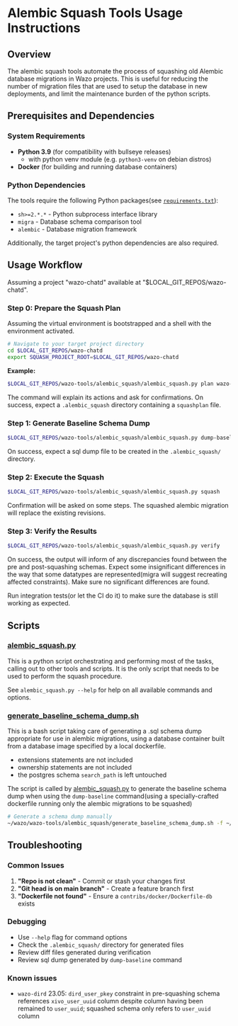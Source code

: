 # Alembic Squash Tools Usage Instructions

## Overview

The alembic squash tools automate the process of squashing old Alembic database
migrations in Wazo projects. This is useful for reducing the number of
migration files that are used to setup the database in new deployments, and
limit the maintenance burden of the python scripts.

## Prerequisites and Dependencies

### System Requirements

- **Python 3.9** (for compatibility with bullseye releases)
  - with python venv module (e.g. `python3-venv` on debian distros)
- **Docker** (for building and running database containers)

### Python Dependencies

The tools require the following Python packages(see
[`requirements.txt`](./requirements.txt)):

- `sh>=2.*.*` - Python subprocess interface library
- `migra` - Database schema comparison tool
- `alembic` - Database migration framework

Additionally, the target project's python dependencies are also required.

## Usage Workflow

Assuming a project "wazo-chatd" available at "$LOCAL_GIT_REPOS/wazo-chatd".

### Step 0: Prepare the Squash Plan

Assuming the virtual environment is bootstrapped and a shell with the
environment activated.

```bash
# Navigate to your target project directory
cd $LOCAL_GIT_REPOS/wazo-chatd
export SQUASH_PROJECT_ROOT=$LOCAL_GIT_REPOS/wazo-chatd
```

**Example:**

```bash
$LOCAL_GIT_REPOS/wazo-tools/alembic_squash/alembic_squash.py plan wazo-23.05
```

The command will explain its actions and ask for confirmations.
On success, expect a `.alembic_squash` directory containing a `squashplan`
file.

### Step 1: Generate Baseline Schema Dump

```bash
$LOCAL_GIT_REPOS/wazo-tools/alembic_squash/alembic_squash.py dump-baseline
```

On success, expect a sql dump file to be created in the `.alembic_squash/`
directory.

### Step 2: Execute the Squash

```bash
$LOCAL_GIT_REPOS/wazo-tools/alembic_squash/alembic_squash.py squash
```

Confirmation will be asked on some steps.
The squashed alembic migration will replace the existing revisions.

### Step 3: Verify the Results

```bash
$LOCAL_GIT_REPOS/wazo-tools/alembic_squash/alembic_squash.py verify
```

On success, the output will inform of any discrepancies found between the pre
and post-squashing schemas.
Expect some insignificant differences in the way that some datatypes are
represented(migra will suggest recreating affected constraints).
Make sure no significant differences are found.

Run integration tests(or let the CI do it) to make sure the database is still
working as expected.

## Scripts

### [alembic_squash.py](./alembic_squash.py)

This is a python script orchestrating and performing most of the tasks, calling
out to other tools and scripts.
It is the only script that needs to be used to perform the squash procedure.

See `alembic_squash.py --help` for help on all available commands and options.

### [generate_baseline_schema_dump.sh](./generate_baseline_schema_dump.sh)

This is a bash script taking care of generating a .sql schema dump appropriate
for use in alembic migrations, using a database container built from a database
image specified by a local dockerfile.

- extensions statements are not included
- ownership statements are not included
- the postgres schema `search_path` is left untouched

The script is called by [alembic_squash.py](./alembic_squash.py) to generate
the baseline schema dump when using the `dump-baseline` command(using a
specially-crafted dockerfile running only the alembic migrations to be
squashed)

```bash
# Generate a schema dump manually
~/wazo/wazo-tools/alembic_squash/generate_baseline_schema_dump.sh -f ~/wazo/wazo-example/contribs/docker/Dockerfile-db
```

## Troubleshooting

### Common Issues

1. **"Repo is not clean"** - Commit or stash your changes first
2. **"Git head is on main branch"** - Create a feature branch first
3. **"Dockerfile not found"** - Ensure a `contribs/docker/Dockerfile-db` exists

### Debugging

- Use `--help` flag for command options
- Check the `.alembic_squash/` directory for generated files
- Review diff files generated during verification
- Review sql dump generated by `dump-baseline` command

### Known issues

- `wazo-dird` 23.05: `dird_user_pkey` constraint in pre-squashing schema
  references `xivo_user_uuid` column despite column having been remained to
  `user_uuid`; squashed schema only refers to `user_uuid` column
